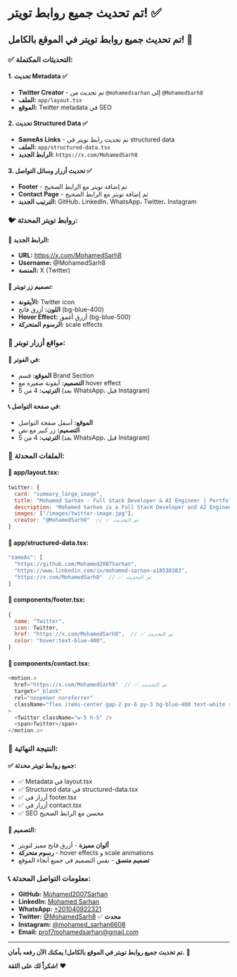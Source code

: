 # تم تحديث جميع روابط تويتر! ✅

## تم تحديث جميع روابط تويتر في الموقع بالكامل! 🎉

### ✅ **التحديثات المكتملة:**

#### 1. **تحديث Metadata** ✅
- **Twitter Creator** - تم تحديث من `@mohamedsarhan` إلى `@MohamedSarh8`
- **الملف:** `app/layout.tsx`
- **الموقع:** Twitter metadata في SEO

#### 2. **تحديث Structured Data** ✅
- **SameAs Links** - تم تحديث رابط تويتر في structured data
- **الملف:** `app/structured-data.tsx`
- **الرابط الجديد:** `https://x.com/MohamedSarh8`

#### 3. **تحديث أزرار وسائل التواصل** ✅
- **Footer** - تم إضافة تويتر مع الرابط الصحيح
- **Contact Page** - تم إضافة تويتر مع الرابط الصحيح
- **الترتيب الجديد:** GitHub، LinkedIn، WhatsApp، Twitter، Instagram

### 🐦 **روابط تويتر المحدثة:**

#### 📍 **الرابط الجديد:**
- **URL:** https://x.com/MohamedSarh8
- **Username:** @MohamedSarh8
- **المنصة:** X (Twitter)

#### 🎨 **تصميم زر تويتر:**
- **الأيقونة:** Twitter icon
- **اللون:** أزرق فاتح (bg-blue-400)
- **Hover Effect:** أزرق أغمق (bg-blue-500)
- **الرسوم المتحركة:** scale effects

### 📍 **مواقع أزرار تويتر:**

#### 🦶 **في الفوتر:**
- **الموقع:** قسم Brand Section
- **التصميم:** أيقونة صغيرة مع hover effect
- **الترتيب:** 4 من 5 (بعد WhatsApp، قبل Instagram)

#### 📞 **في صفحة التواصل:**
- **الموقع:** أسفل صفحة التواصل
- **التصميم:** زر كبير مع نص
- **الترتيب:** 4 من 5 (بعد WhatsApp، قبل Instagram)

### 🔧 **الملفات المحدثة:**

#### 📁 **app/layout.tsx:**
```javascript
twitter: {
  card: "summary_large_image",
  title: "Mohamed Sarhan - Full Stack Developer & AI Engineer | Portfolio",
  description: "Mohamed Sarhan is a Full Stack Developer and AI Engineer...",
  images: ["/images/twitter-image.jpg"],
  creator: "@MohamedSarh8"  // ✅ تم التحديث
}
```

#### 📁 **app/structured-data.tsx:**
```javascript
"sameAs": [
  "https://github.com/Mohamed2007Sarhan",
  "https://www.linkedin.com/in/mohamed-sarhan-a18530383",
  "https://x.com/MohamedSarh8"  // ✅ تم التحديث
]
```

#### 📁 **components/footer.tsx:**
```javascript
{
  name: "Twitter",
  icon: Twitter,
  href: "https://x.com/MohamedSarh8",  // ✅ تم التحديث
  color: "hover:text-blue-400",
}
```

#### 📁 **components/contact.tsx:**
```javascript
<motion.a
  href="https://x.com/MohamedSarh8"  // ✅ تم التحديث
  target="_blank"
  rel="noopener noreferrer"
  className="flex items-center gap-2 px-6 py-3 bg-blue-400 text-white rounded-lg hover:bg-blue-500 transition-colors"
>
  <Twitter className="w-5 h-5" />
  <span>Twitter</span>
</motion.a>
```

### 🎯 **النتيجة النهائية:**

#### ✅ **جميع روابط تويتر محدثة:**
- ✅ Metadata في layout.tsx
- ✅ Structured data في structured-data.tsx
- ✅ أزرار في footer.tsx
- ✅ أزرار في contact.tsx
- ✅ SEO محسن مع الرابط الصحيح

#### 🎨 **التصميم:**
- **ألوان مميزة** - أزرق فاتح مميز لتويتر
- **رسوم متحركة** - hover effects و scale animations
- **تصميم متسق** - نفس التصميم في جميع أنحاء الموقع

### 📞 **معلومات التواصل المحدثة:**

- **GitHub:** [Mohamed2007Sarhan](https://github.com/Mohamed2007Sarhan)
- **LinkedIn:** [Mohamed Sarhan](https://www.linkedin.com/in/mohamed-sarhan-a18530383)
- **WhatsApp:** [+201040922321](https://wa.me/201040922321)
- **Twitter:** [@MohamedSarh8](https://x.com/MohamedSarh8) ✅ **محدث**
- **Instagram:** [@mohamed_sarhan6608](https://www.instagram.com/mohamed_sarhan6608)
- **Email:** prof7mohamedsarhan@gmail.com

---

**تم تحديث جميع روابط تويتر في الموقع بالكامل! يمكنك الآن رفعه بأمان.** 🚀

**شكراً لك على الثقة!** ❤️

